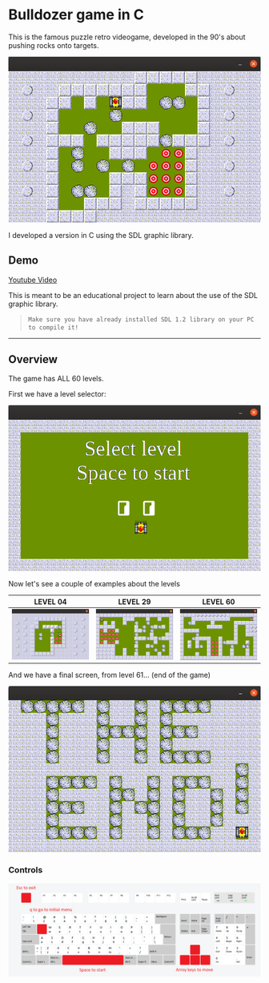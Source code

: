 # Bulldozer game in C
This is the famous puzzle retro videogame, developed in the 90's about pushing rocks onto targets.

<p align="center">
  <img src="Images/bulldozer.png">
</p>

I developed a version in C using the SDL graphic library.

## Demo

[Youtube Video](https://www.youtube.com/watch?v=QQdxiQNExBM&t=1s "Youtube Video")

This is meant to be an educational project to learn about the use of the SDL graphic library.

>     Make sure you have already installed SDL 1.2 library on your PC to compile it! 

__________________

## Overview

The game has ALL 60 levels.

First we have a level selector:

<p align="center">
  <img src="Images/initial.png">
</p>

Now let's see a couple of examples about the levels

LEVEL 04 | LEVEL 29 | LEVEL 60
------------ | ------------- | -------------
<img src="Images/level04.png" width = "260"> | <img src="Images/level29.png" width = "260"> | <img src="Images/level60.png" width = "260">

And we have a final screen, from level 61... (end of the game)

<p align="center">
  <img src="Images/final.png">
</p>

### Controls

<img src="Images/keyboard_img.png">
